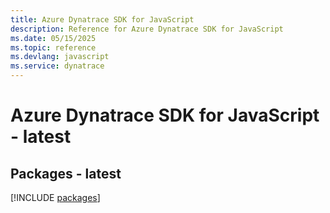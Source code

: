 ```yaml
---
title: Azure Dynatrace SDK for JavaScript
description: Reference for Azure Dynatrace SDK for JavaScript
ms.date: 05/15/2025
ms.topic: reference
ms.devlang: javascript
ms.service: dynatrace
---
```

# Azure Dynatrace SDK for JavaScript - latest
## Packages - latest
[!INCLUDE [packages](dynatrace-index.md)]